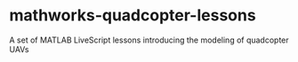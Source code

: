 # mathworks-quadcopter-lessons
A set of MATLAB LiveScript lessons introducing the modeling of quadcopter UAVs
